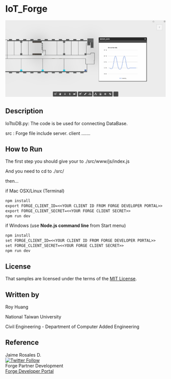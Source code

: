 # IoT_Forge

![thumbnail](src/www/images/image.PNG)

## Description

IoTtoDB.py: The code is be used for connecting DataBase.

src : Forge file include server. client .......

## How to Run

The first step you should give your   to ./src/www/js/index.js

And you need to cd to ./src/ 

then...

if Mac OSX/Linux (Terminal)

    npm install
    export FORGE_CLIENT_ID=<<YOUR CLIENT ID FROM FORGE DEVELOPER PORTAL>>
    export FORGE_CLIENT_SECRET=<<YOUR FORGE CLIENT SECRET>>
    npm run dev

if Windows (use <b>Node.js command line</b> from Start menu)

    npm install
    set FORGE_CLIENT_ID=<<YOUR CLIENT ID FROM FORGE DEVELOPER PORTAL>>
    set FORGE_CLIENT_SECRET=<<YOUR FORGE CLIENT SECRET>>
    npm run dev

## License

That samples are licensed under the terms of the [MIT License](http://opensource.org/licenses/MIT).



## Written by

Roy Huang <br />

National Taiwan University<br />

Civil Engineering - Department of Computer Added Engineering<br />

## Reference
Jaime Rosales D. <br /> 
[![Twitter Follow](https://img.shields.io/twitter/follow/afrojme.svg?style=social&label=Follow)](https://twitter.com/AfroJme) <br />Forge Partner Development <br />
<a href="http://developer.autodesk.com/">Forge Developer Portal</a> <br />
